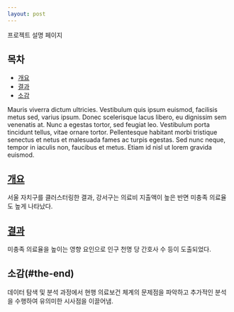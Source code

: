 ```yaml
---
layout: post
---
```


프로젝트 설명 페이지

## 목차
- [개요](#the-start)
- [결과](#the-middle)
- [소감](#the-end)

Mauris viverra dictum ultricies. Vestibulum quis ipsum euismod, facilisis metus sed, varius ipsum. Donec scelerisque lacus libero, eu dignissim sem venenatis at. Nunc a egestas tortor, sed feugiat leo. Vestibulum porta tincidunt tellus, vitae ornare tortor. Pellentesque habitant morbi tristique senectus et netus et malesuada fames ac turpis egestas. Sed nunc neque, tempor in iaculis non, faucibus et metus. Etiam id nisl ut lorem gravida euismod.

## [개요](#the-start)

서울 자치구를 클러스터링한 결과, 강서구는 의료비 지출액이 높은 반면 미충족 의료율도 높게 나타났다.

## [결과](#the-middle)

미충족 의료율을 높이는 영향 요인으로 인구 천명 당 간호사 수 등이 도출되었다.

## 소감(#the-end)

데이터 탐색 및 분석 과정에서 현행 의료보건 체계의 문제점을 파악하고 추가적인 분석을 수행하여 유의미한 시사점을 이끌어냄.
